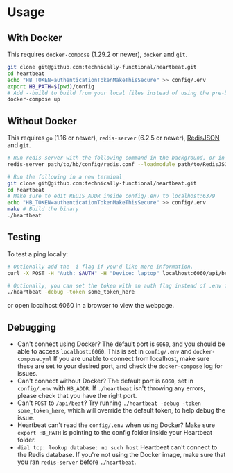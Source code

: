 # Usage

## With Docker

This requires `docker-compose` (1.29.2 or newer), `docker` and `git`.

```bash
git clone git@github.com:technically-functional/heartbeat.git
cd heartbeat
echo "HB_TOKEN=authenticationTokenMakeThisSecure" >> config/.env
export HB_PATH=$(pwd)/config
# Add --build to build from your local files instead of using the pre-built image 
docker-compose up
```

## Without Docker

This requires `go` (1.16 or newer), `redis-server` (6.2.5 or newer), [RedisJSON](https://github.com/RedisJSON/RedisJSON) and `git`.

```bash
# Run redis-server with the following command in the background, or in another window
redis-server path/to/hb/config/redis.conf --loadmodule path/to/RedisJSON/target/release/librejson.so

# Run the following in a new terminal
git clone git@github.com:technically-functional/heartbeat.git
cd heartbeat
# Make sure to edit REDIS_ADDR inside config/.env to localhost:6379
echo "HB_TOKEN=authenticationTokenMakeThisSecure" >> config/.env
make # Build the binary
./heartbeat
```

## Testing

To test a ping locally:

```bash
# Optionally add the -i flag if you'd like more information.
curl -X POST -H "Auth: $AUTH" -H "Device: laptop" localhost:6060/api/beat

# Optionally, you can set the token with an auth flag instead of .env for debugging
./heartbeat -debug -token some_token_here
```

or open localhost:6060 in a browser to view the webpage.

## Debugging

- Can't connect using Docker?
  The default port is `6060`, and you should be able to access `localhost:6060`. This is set in `config/.env` and `docker-compose.yml`
  If you are unable to connect from localhost, make sure these are set to your desired port, and check the `docker-compose` log for issues.
- Can't connect without Docker?
  The default port is `6060`, set in `config/.env` with `HB_ADDR`. If `./heartbeat` isn't throwing any errors, please check that you have the right port.
- Can't `POST` to `/api/beat`?
  Try running `./heartbeat -debug -token some_token_here`, which will override the default token, to help debug the issue.
- Heartbeat can't read the `config/.env` when using Docker?
  Make sure `export HB_PATH` is pointing to the config folder inside your Heartbeat folder.
- `dial tcp: lookup database: no such host`
  Heartbeat can't connect to the Redis database. If you're not using the Docker image, make sure that you ran `redis-server` before `./heartbeat`.
